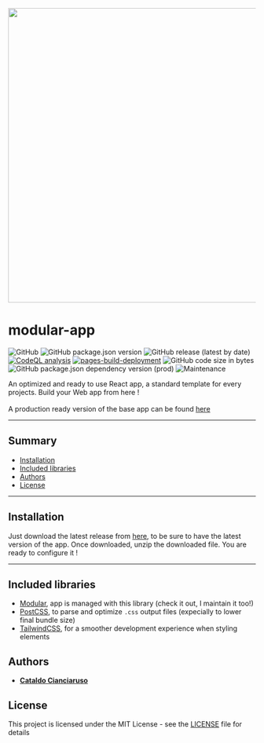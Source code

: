 <div align="center">
<img width="600px" alt="" src="https://user-images.githubusercontent.com/47371276/154864017-c76d2925-10c7-4f72-9fa1-75b612c1fd0b.png" />
</div>
  
# modular-app

![GitHub](https://img.shields.io/github/license/CianciarusoCataldo/modular-app?color=dark&label=%20license) 
![GitHub package.json version](https://img.shields.io/github/package-json/v/CianciarusoCataldo/modular-app?label=Latest%20version)
![GitHub release (latest by date)](https://img.shields.io/github/v/release/CianciarusoCataldo/modular-app?label=Stable%20release)
[![CodeQL analysis](https://github.com/CianciarusoCataldo/modular-app/actions/workflows/codeql-analysis.yml/badge.svg)](https://github.com/CianciarusoCataldo/modular-app/actions/workflows/codeql-analysis.yml)
[![pages-build-deployment](https://github.com/CianciarusoCataldo/modular-app/actions/workflows/pages/pages-build-deployment/badge.svg)](https://github.com/CianciarusoCataldo/modular-app/actions/workflows/pages/pages-build-deployment)
![GitHub code size in bytes](https://img.shields.io/github/languages/code-size/CianciarusoCataldo/modular-app?label=Code%20size) 
![GitHub package.json dependency version (prod)](https://img.shields.io/github/package-json/dependency-version/CianciarusoCataldo/modular-app/react?label=React%20version)
![Maintenance](https://img.shields.io/maintenance/yes/2022?label=Maintanined)

An optimized and ready to use React app, a standard template for every projects. Build your Web app from here ! 
<br><br>A production ready version of the base app can be found [here](https://cianciarusocataldo.github.io/modular-app/)

* * *

## Summary

-   [Installation](#installation)
-   [Included libraries](#included-libraries)
-   [Authors](#authors)
-   [License](#license)

* * *

## Installation

Just download the latest release from [here](https://api.github.com/repos/cianciarusocataldo/modular-app/zipball), to be sure to have the latest version of the app. Once downloaded, unzip the downloaded file. You are ready to configure it !

* * *

## Included libraries

-   [Modular](https://github.com/CianciarusoCataldo/modular), app is managed with this library (check it out, I maintain it too!)
-   [PostCSS](https://postcss.org/), to parse and optimize `.css` output files (expecially to lower final bundle size)
-   [TailwindCSS](https://tailwindcss.com/), for a smoother development experience when styling elements

## Authors

-   [**Cataldo Cianciaruso**](https://github.com/CianciarusoCataldo)

## License

This project is licensed under the MIT License - see the [LICENSE](LICENSE) file for details
